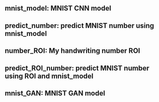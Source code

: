## mnist_model: MNIST CNN model 
## predict_number: predict MNIST number using mnist_model
## number_ROI: My handwriting number ROI  
## predict_ROI_number: predict MNIST number using ROI and mnist_model
## mnist_GAN: MNIST GAN model
